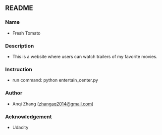 README
-----------------------------

### Name 
- Fresh Tomato

### Description
- This is a website where users can watch trailers of my favorite movies.

### Instruction 
- run command: python entertain_center.py 

### Author
- Anqi Zhang (zhangaq2014@gmail.com)

### Acknowledgement
- Udacity
